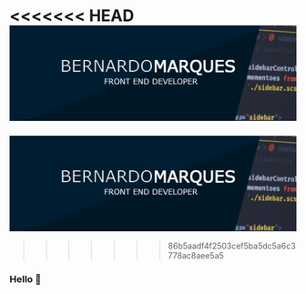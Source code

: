 <<<<<<< HEAD
[![Social banner for bermarques](https://github.com/bermarques/bermarques/raw/main/assets/banner.png)](https://github.com/bermarques)
=======
[![Social banner for bermarques](https://github.com/bermarques/bermarques/raw/master/assets/banner.png)](https://github.com/bermarques)
>>>>>>> 86b5aadf4f2503cef5ba5dc5a6c3778ac8aee5a5

### Hello 👋

<!--
**bermarques/bermarques** is a ✨ _special_ ✨ repository because its `README.md` (this file) appears on your GitHub profile.

Here are some ideas to get you started:

- 🔭 I’m currently working on ...
- 🌱 I’m currently learning ...
- 👯 I’m looking to collaborate on ...
- 🤔 I’m looking for help with ...
- 💬 Ask me about ...
- 📫 How to reach me: ...
- 😄 Pronouns: ...
- ⚡ Fun fact: ...
-->
